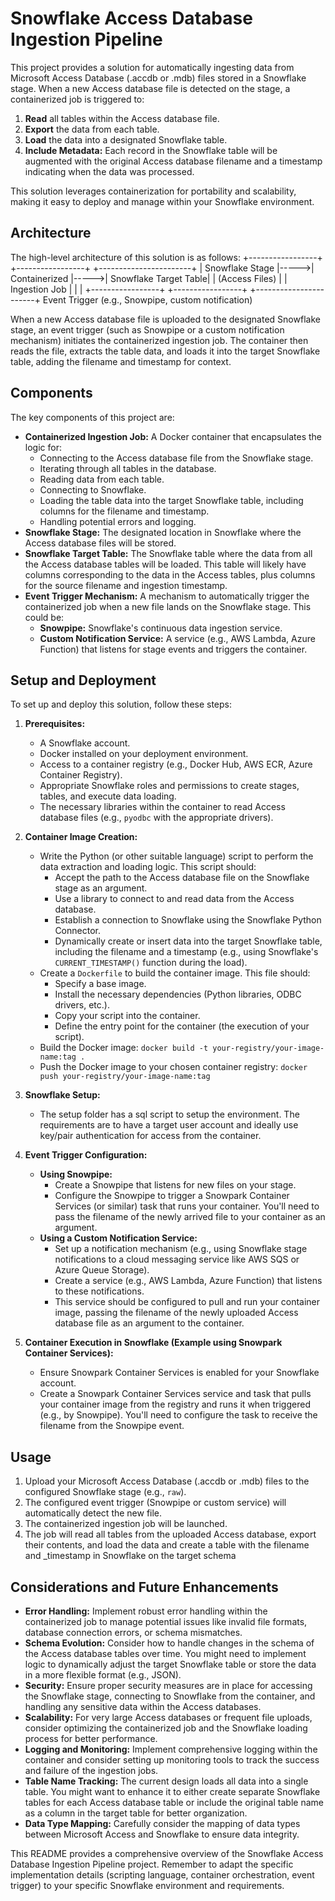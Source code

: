 # Snowflake Access Database Ingestion Pipeline

This project provides a solution for automatically ingesting data from Microsoft Access Database (.accdb or .mdb) files stored in a Snowflake stage. When a new Access database file is detected on the stage, a containerized job is triggered to:

1.  **Read** all tables within the Access database file.
2.  **Export** the data from each table.
3.  **Load** the data into a designated Snowflake table.
4.  **Include Metadata:** Each record in the Snowflake table will be augmented with the original Access database filename and a timestamp indicating when the data was processed.

This solution leverages containerization for portability and scalability, making it easy to deploy and manage within your Snowflake environment.

## Architecture

The high-level architecture of this solution is as follows:
+-----------------+      +-----------------+      +-----------------------+
| Snowflake Stage |----->| Containerized   |----->| Snowflake Target Table|
| (Access Files)  |      | Ingestion Job   |      |                       |
+-----------------+      +-----------------+      +-----------------------+
Event Trigger (e.g., Snowpipe, custom notification)

When a new Access database file is uploaded to the designated Snowflake stage, an event trigger (such as Snowpipe or a custom notification mechanism) initiates the containerized ingestion job. The container then reads the file, extracts the table data, and loads it into the target Snowflake table, adding the filename and timestamp for context.

## Components

The key components of this project are:

* **Containerized Ingestion Job:** A Docker container that encapsulates the logic for:
    * Connecting to the Access database file from the Snowflake stage.
    * Iterating through all tables in the database.
    * Reading data from each table.
    * Connecting to Snowflake.
    * Loading the table data into the target Snowflake table, including columns for the filename and timestamp.
    * Handling potential errors and logging.
* **Snowflake Stage:** The designated location in Snowflake where the Access database files will be stored.
* **Snowflake Target Table:** The Snowflake table where the data from all the Access database tables will be loaded. This table will likely have columns corresponding to the data in the Access tables, plus columns for the source filename and ingestion timestamp.
* **Event Trigger Mechanism:** A mechanism to automatically trigger the containerized job when a new file lands on the Snowflake stage. This could be:
    * **Snowpipe:** Snowflake's continuous data ingestion service.
    * **Custom Notification Service:** A service (e.g., AWS Lambda, Azure Function) that listens for stage events and triggers the container.

## Setup and Deployment

To set up and deploy this solution, follow these steps:

1.  **Prerequisites:**
    * A Snowflake account.
    * Docker installed on your deployment environment.
    * Access to a container registry (e.g., Docker Hub, AWS ECR, Azure Container Registry).
    * Appropriate Snowflake roles and permissions to create stages, tables, and execute data loading.
    * The necessary libraries within the container to read Access database files (e.g., `pyodbc` with the appropriate drivers).

2.  **Container Image Creation:**
    * Write the Python (or other suitable language) script to perform the data extraction and loading logic. This script should:
        * Accept the path to the Access database file on the Snowflake stage as an argument.
        * Use a library to connect to and read data from the Access database.
        * Establish a connection to Snowflake using the Snowflake Python Connector.
        * Dynamically create or insert data into the target Snowflake table, including the filename and a timestamp (e.g., using Snowflake's `CURRENT_TIMESTAMP()` function during the load).
    * Create a `Dockerfile` to build the container image. This file should:
        * Specify a base image.
        * Install the necessary dependencies (Python libraries, ODBC drivers, etc.).
        * Copy your script into the container.
        * Define the entry point for the container (the execution of your script).
    * Build the Docker image: `docker build -t your-registry/your-image-name:tag .`
    * Push the Docker image to your chosen container registry: `docker push your-registry/your-image-name:tag`

3.  **Snowflake Setup:**
    * The setup folder has a sql script to setup the environment. The requirements are to have a target user account and ideally use key/pair authentication for access from the container.

4.  **Event Trigger Configuration:**
    * **Using Snowpipe:**
        * Create a Snowpipe that listens for new files on your stage.
        * Configure the Snowpipe to trigger a Snowpark Container Services (or similar) task that runs your container. You'll need to pass the filename of the newly arrived file to your container as an argument.
    * **Using a Custom Notification Service:**
        * Set up a notification mechanism (e.g., using Snowflake stage notifications to a cloud messaging service like AWS SQS or Azure Queue Storage).
        * Create a service (e.g., AWS Lambda, Azure Function) that listens to these notifications.
        * This service should be configured to pull and run your container image, passing the filename of the newly uploaded Access database file as an argument to the container.

5.  **Container Execution in Snowflake (Example using Snowpark Container Services):**
    * Ensure Snowpark Container Services is enabled for your Snowflake account.
    * Create a Snowpark Container Services service and task that pulls your container image from the registry and runs it when triggered (e.g., by Snowpipe). You'll need to configure the task to receive the filename from the Snowpipe event.

## Usage

1.  Upload your Microsoft Access Database (.accdb or .mdb) files to the configured Snowflake stage (e.g., `raw`).
2.  The configured event trigger (Snowpipe or custom service) will automatically detect the new file.
3.  The containerized ingestion job will be launched.
4.  The job will read all tables from the uploaded Access database, export their contents, and load the data and create a table with the filename and _timestamp in Snowflake on the target schema

## Considerations and Future Enhancements

* **Error Handling:** Implement robust error handling within the containerized job to manage potential issues like invalid file formats, database connection errors, or schema mismatches.
* **Schema Evolution:** Consider how to handle changes in the schema of the Access database tables over time. You might need to implement logic to dynamically adjust the target Snowflake table or store the data in a more flexible format (e.g., JSON).
* **Security:** Ensure proper security measures are in place for accessing the Snowflake stage, connecting to Snowflake from the container, and handling any sensitive data within the Access databases.
* **Scalability:** For very large Access databases or frequent file uploads, consider optimizing the containerized job and the Snowflake loading process for better performance.
* **Logging and Monitoring:** Implement comprehensive logging within the container and consider setting up monitoring tools to track the success and failure of the ingestion jobs.
* **Table Name Tracking:** The current design loads all data into a single table. You might want to enhance it to either create separate Snowflake tables for each Access database table or include the original table name as a column in the target table for better organization.
* **Data Type Mapping:** Carefully consider the mapping of data types between Microsoft Access and Snowflake to ensure data integrity.

This README provides a comprehensive overview of the Snowflake Access Database Ingestion Pipeline project. Remember to adapt the specific implementation details (scripting language, container orchestration, event trigger) to your specific Snowflake environment and requirements.